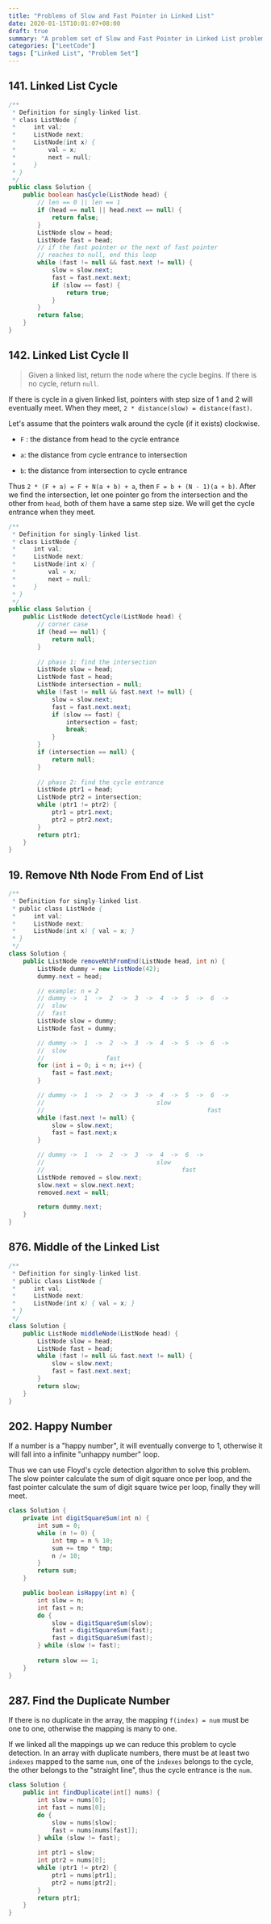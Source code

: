 ```yaml
---
title: "Problems of Slow and Fast Pointer in Linked List"
date: 2020-01-15T10:01:07+08:00
draft: true
summary: "A problem set of Slow and Fast Pointer in Linked List problems."
categories: ["LeetCode"]
tags: ["Linked List", "Problem Set"]
---
```


## 141. Linked List Cycle

```java
/**
 * Definition for singly-linked list.
 * class ListNode {
 *     int val;
 *     ListNode next;
 *     ListNode(int x) {
 *         val = x;
 *         next = null;
 *     }
 * }
 */
public class Solution {
    public boolean hasCycle(ListNode head) {
        // len == 0 || len == 1
        if (head == null || head.next == null) {
            return false;
        }
        ListNode slow = head;
        ListNode fast = head;
        // if the fast pointer or the next of fast pointer
        // reaches to null, end this loop
        while (fast != null && fast.next != null) {
            slow = slow.next;
            fast = fast.next.next;
            if (slow == fast) {
                return true;
            }
        }
        return false;
    }
}
```

## 142. Linked List Cycle II

>  Given a linked list, return the node where the cycle begins. If there is no cycle, return `null`.

If there is cycle in a given linked list, pointers with step size of 1 and 2 will eventually meet. When they meet, `2 * distance(slow) = distance(fast)`.

Let's assume that the pointers walk around the cycle (if it exists) clockwise.

* `F` : the distance from head to the cycle entrance
* `a`: the distance from cycle entrance to intersection

* `b`: the distance from intersection to cycle entrance

Thus `2 * (F + a) = F + N(a + b) + a`, then `F = b + (N - 1)(a + b)`. After we find the intersection, let one pointer go from the intersection and the other from `head`, both of them have a same step size. We will get the cycle entrance when they meet.

```java
/**
 * Definition for singly-linked list.
 * class ListNode {
 *     int val;
 *     ListNode next;
 *     ListNode(int x) {
 *         val = x;
 *         next = null;
 *     }
 * }
 */
public class Solution {
    public ListNode detectCycle(ListNode head) {
        // corner case
        if (head == null) {
            return null;
        }
        
        // phase 1: find the intersection
        ListNode slow = head;
        ListNode fast = head;
        ListNode intersection = null;
        while (fast != null && fast.next != null) {
            slow = slow.next;
            fast = fast.next.next;
            if (slow == fast) {
                intersection = fast;
                break;
            }
        }
        if (intersection == null) {
            return null;
        }
        
        // phase 2: find the cycle entrance
        ListNode ptr1 = head;
        ListNode ptr2 = intersection;
        while (ptr1 != ptr2) {
            ptr1 = ptr1.next;
            ptr2 = ptr2.next;
        }
        return ptr1;
    }
}
```

## 19. Remove Nth Node From End of List

```java
/**
 * Definition for singly-linked list.
 * public class ListNode {
 *     int val;
 *     ListNode next;
 *     ListNode(int x) { val = x; }
 * }
 */
class Solution {
    public ListNode removeNthFromEnd(ListNode head, int n) {
        ListNode dummy = new ListNode(42);
        dummy.next = head;

        // example: n = 2
        // dummy ->  1  ->  2  ->  3  ->  4  ->  5  ->  6  ->
        //  slow
        //  fast
        ListNode slow = dummy;
        ListNode fast = dummy;

        // dummy ->  1  ->  2  ->  3  ->  4  ->  5  ->  6  ->
        //  slow
        //                 fast
        for (int i = 0; i < n; i++) {
            fast = fast.next;
        }

        // dummy ->  1  ->  2  ->  3  ->  4  ->  5  ->  6  ->
        //                               slow
        //                                             fast
        while (fast.next != null) {
            slow = slow.next;
            fast = fast.next;x
        }

        // dummy ->  1  ->  2  ->  3  ->  4  ->  6  ->
        //                               slow
        //                                      fast
        ListNode removed = slow.next;
        slow.next = slow.next.next;
        removed.next = null;

        return dummy.next;
    }
}
```

## 876. Middle of the Linked List

```java
/**
 * Definition for singly-linked list.
 * public class ListNode {
 *     int val;
 *     ListNode next;
 *     ListNode(int x) { val = x; }
 * }
 */
class Solution {
    public ListNode middleNode(ListNode head) {
        ListNode slow = head;
        ListNode fast = head;
        while (fast != null && fast.next != null) {
            slow = slow.next;
            fast = fast.next.next;
        }
        return slow;
    }
}
```

## 202. Happy Number

If a number is a "happy number", it will eventually converge to 1, otherwise it will fall into a infinite "unhappy number" loop. 

Thus we can use Floyd's cycle detection algorithm to solve this problem. The slow pointer calculate the sum of digit square once per loop, and the fast pointer calculate the sum of digit square twice per loop, finally they will meet. 

```java
class Solution {
    private int digitSquareSum(int n) {
        int sum = 0;
        while (n != 0) {
            int tmp = n % 10;
            sum += tmp * tmp;
            n /= 10;
        }
        return sum;
    }

    public boolean isHappy(int n) {
        int slow = n;
        int fast = n;
        do {
            slow = digitSquareSum(slow);
            fast = digitSquareSum(fast);
            fast = digitSquareSum(fast);
        } while (slow != fast);
        
        return slow == 1;
    }
}
```

## 287. Find the Duplicate Number

If there is no duplicate in the array, the mapping `f(index) = num` must be one to one, otherwise the mapping is many to one.

If we linked all the mappings up we can reduce this problem to cycle detection. In an array with duplicate numbers, there must be at least two `indexes` mapped to the same `num`, one of the `indexes` belongs to the cycle, the other belongs to the "straight line", thus the cycle entrance is the `num`.

```java
class Solution {
    public int findDuplicate(int[] nums) {
        int slow = nums[0];
        int fast = nums[0];
        do {
            slow = nums[slow];
            fast = nums[nums[fast]];
        } while (slow != fast);
        
        int ptr1 = slow;
        int ptr2 = nums[0];
        while (ptr1 != ptr2) {
            ptr1 = nums[ptr1];
            ptr2 = nums[ptr2];
        }
        return ptr1;
    }
}
```



